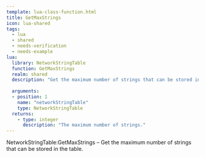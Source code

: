 ```yaml
---
template: lua-class-function.html
title: GetMaxStrings
icon: lua-shared
tags:
  - lua
  - shared
  - needs-verification
  - needs-example
lua:
  library: NetworkStringTable
  function: GetMaxStrings
  realm: shared
  description: "Get the maximum number of strings that can be stored in the table."
  
  arguments:
  - position: 1
    name: "networkStringTable"
    type: NetworkStringTable
  returns:
    - type: integer
      description: "The maximum number of strings."
---
```


<div class="lua__search__keywords">
NetworkStringTable:GetMaxStrings &#x2013; Get the maximum number of strings that can be stored in the table.
</div>

